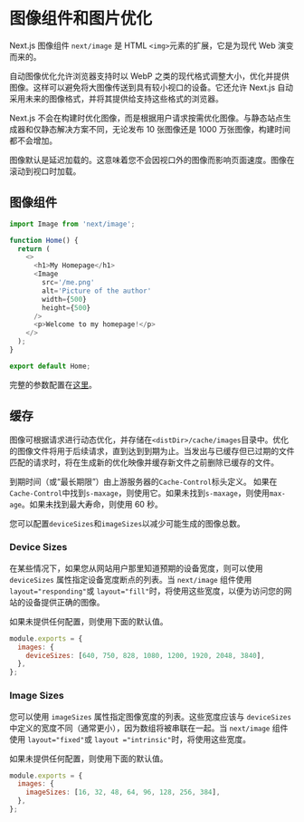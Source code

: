 # 图像组件和图片优化

Next.js 图像组件 `next/image` 是 HTML `<img>`元素的扩展，它是为现代 Web 演变而来的。

自动图像优化允许浏览器支持时以 WebP 之类的现代格式调整大小，优化并提供图像。这样可以避免将大图像传送到具有较小视口的设备。它还允许 Next.js 自动采用未来的图像格式，并将其提供给支持这些格式的浏览器。

Next.js 不会在构建时优化图像，而是根据用户请求按需优化图像。与静态站点生成器和仅静态解决方案不同，无论发布 10 张图像还是 1000 万张图像，构建时间都不会增加。

图像默认是延迟加载的。这意味着您不会因视口外的图像而影响页面速度。图像在滚动到视口时加载。

## 图像组件

```javascript
import Image from 'next/image';

function Home() {
  return (
    <>
      <h1>My Homepage</h1>
      <Image
        src='/me.png'
        alt='Picture of the author'
        width={500}
        height={500}
      />
      <p>Welcome to my homepage!</p>
    </>
  );
}

export default Home;
```

完整的参数配置在[这里](https://nextjs.org/docs/api-reference/next/image)。

## 缓存

图像可根据请求进行动态优化，并存储在`<distDir>/cache/images`目录中。优化的图像文件将用于后续请求，直到达到到期为止。当发出与已缓存但已过期的文件匹配的请求时，将在生成新的优化映像并缓存新文件之前删除已缓存的文件。

到期时间（或“最长期限”）由上游服务器的`Cache-Control`标头定义。 如果在`Cache-Control`中找到`s-maxage`，则使用它。如果未找到`s-maxage`，则使用`max-age`。如果未找到最大寿命，则使用 60 秒。

您可以配置`deviceSizes`和`imageSizes`以减少可能生成的图像总数。

### Device Sizes

在某些情况下，如果您从网站用户那里知道预期的设备宽度，则可以使用 `deviceSizes` 属性指定设备宽度断点的列表。当 `next/image` 组件使用 `layout="responding"`或 `layout="fill"`时，将使用这些宽度，以便为访问您的网站的设备提供正确的图像。

如果未提供任何配置，则使用下面的默认值。

```javascript
module.exports = {
  images: {
    deviceSizes: [640, 750, 828, 1080, 1200, 1920, 2048, 3840],
  },
};
```

### Image Sizes

您可以使用 `imageSizes` 属性指定图像宽度的列表。这些宽度应该与 `deviceSizes` 中定义的宽度不同（通常更小），因为数组将被串联在一起。当 `next/image` 组件使用 `layout="fixed"`或 `layout ="intrinsic"`时，将使用这些宽度。

如果未提供任何配置，则使用下面的默认值。

```javascript
module.exports = {
  images: {
    imageSizes: [16, 32, 48, 64, 96, 128, 256, 384],
  },
};
```
